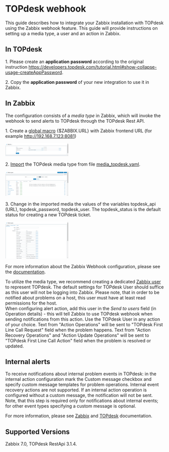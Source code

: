 
# TOPdesk webhook 

This guide describes how to integrate your Zabbix installation with TOPdesk using the Zabbix webhook feature. This guide will provide instructions on setting up a media type, a user and an action in Zabbix.

## In TOPdesk

1\. Please create an **application password** according to the original instruction https://developers.topdesk.com/tutorial.html#show-collapse-usage-createAppPassword.

2\. Copy the **application password** of your new integration to use it in Zabbix.

## In Zabbix

The configuration consists of a _media type_ in Zabbix, which will invoke the webhook to send alerts to TOPdesk through the TOPdesk Rest API.

1\. Create a [global macro](https://www.zabbix.com/documentation/7.0/manual/config/macros/user_macros) {$ZABBIX.URL} with Zabbix frontend URL (for example http://192.168.7.123:8081)

[![](images/tn_1.png?raw=true)](images/1.png)

2\. [Import](https://www.zabbix.com/documentation/7.0/en/manual/web_interface/frontend_sections/alerts/mediatypes) the TOPdesk media type from file [media_topdesk.yaml](media_topdesk.yaml).

[![](images/tn_2.png?raw=true)](images/2.png)

3\. Change in the imported media the values of the variables topdesk_api (URL), topdesk_password, topdesk_user. The topdesk_status is the default status for creating a new TOPdesk ticket.

[![](images/tn_3.png?raw=true)](images/3.png)

For more information about the Zabbix Webhook configuration, please see the [documentation](https://www.zabbix.com/documentation/7.0/manual/config/notifications/media/webhook).

To utilize the media type, we recommend creating a dedicated [Zabbix user](https://www.zabbix.com/documentation/7.0/manual/web_interface/frontend_sections/administration/users) to represent TOPdesk. The default settings for TOPdesk User should suffice as this user will not be logging into Zabbix. Please note, that in order to be notified about problems on a host, this user must have at least read permissions for the host.  
When configuring alert action, add this user in the _Send to users_ field (in Operation details) - this will tell Zabbix to use TOPdesk webhook when sending notifications from this action. Use the TOPdesk User in any action of your choice. Text from "Action Operations" will be sent to "TOPdesk First Line Call Request" field when the problem happens. Text from "Action Recovery Operations" and "Action Update Operations" will be sent to "TOPdesk First Line Call Action" field when the problem is resolved or updated.

## Internal alerts
To receive notifications about internal problem events in TOPdesk: in the internal action configuration mark the Custom message checkbox and specify custom message templates for problem operations. Internal event recovery actions are not supported.
If an internal action operation is configured without a custom message, the notification will not be sent. 
Note, that this step is required only for notifications about internal events; for other event types specifying a custom message is optional. 

For more information, please see [Zabbix](https://www.zabbix.com/documentation/7.0/manual/config/notifications) and [TOPdesk](https://developers.topdesk.com/documentation/index.html) documentation.

## Supported Versions

Zabbix 7.0, TOPdesk RestApi 3.1.4.
